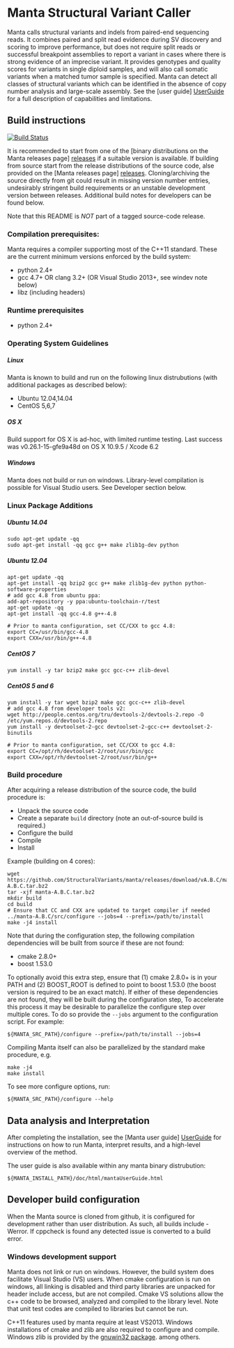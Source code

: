 Manta Structural Variant Caller
===============================

Manta calls structural variants and indels from paired-end
sequencing reads. It combines paired and split read evidence during SV
discovery and scoring to improve performance, but does not require split reads
or successful breakpoint assemblies to report a variant in cases where there is
strong evidence of an imprecise variant. It provides genotypes and quality
scores for variants in single diploid samples, and will also call somatic
variants when a matched tumor sample is specified. Manta can detect all classes
of structural variants which can be identified in the absence of copy number
analysis and large-scale assembly. See the [user guide] [UserGuide] for a full description of
capabilities and limitations.

[UserGuide]:src/markdown/mantaUserGuide.md

Build instructions
------------------

[![Build Status](https://travis-ci.org/sequencing/manta.svg?branch=master)](https://travis-ci.org/sequencing/manta)

It is recommended to start from one of the [binary distributions
on the Manta releases page] [releases] if a suitable version is available.
If building from source start from the release distributions of the source code,
alse provided on the [Manta releases page] [releases]. Cloning/archiving the
source directly from git could result in missing version number entries, undesirably
stringent build requirements or an unstable development version between
releases. Additional build notes for developers can be found below.

Note that this README is _NOT_ part of a tagged source-code release.

[releases]:https://github.com/StructuralVariants/manta/releases

### Compilation prerequisites:

Manta requires a compiler supporting most of the C++11 standard. These are the
current minimum versions enforced by the build system:

* python 2.4+
* gcc 4.7+ OR clang 3.2+ (OR Visual Studio 2013+, see windev note below)
* libz (including headers)

### Runtime prerequisites

* python 2.4+

### Operating System Guidelines

##### Linux 

Manta is known to build and run on the following linux distrubutions
(with additional packages as described below):

- Ubuntu 12.04,14.04
- CentOS 5,6,7

##### OS X

Build support for OS X is ad-hoc, with limited runtime testing.
Last success was v0.26.1-15-gfe9a48d on OS X 10.9.5 / Xcode 6.2

##### Windows

Manta does not build or run on windows. Library-level compilation is
possible for Visual Studio users. See Developer section below.

### Linux Package Additions

##### Ubuntu 14.04

    sudo apt-get update -qq
    sudo apt-get install -qq gcc g++ make zlib1g-dev python

##### Ubuntu 12.04

    apt-get update -qq
    apt-get install -qq bzip2 gcc g++ make zlib1g-dev python python-software-properties
    # add gcc 4.8 from ubuntu ppa:
    add-apt-repository -y ppa:ubuntu-toolchain-r/test
    apt-get update -qq
    apt-get install -qq gcc-4.8 g++-4.8

    # Prior to manta configuration, set CC/CXX to gcc 4.8:
    export CC=/usr/bin/gcc-4.8
    export CXX=/usr/bin/g++-4.8

##### CentOS 7

    yum install -y tar bzip2 make gcc gcc-c++ zlib-devel

##### CentOS 5 and 6

    yum install -y tar wget bzip2 make gcc gcc-c++ zlib-devel
    # add gcc 4.8 from developer tools v2:
    wget http://people.centos.org/tru/devtools-2/devtools-2.repo -O /etc/yum.repos.d/devtools-2.repo
    yum install -y devtoolset-2-gcc devtoolset-2-gcc-c++ devtoolset-2-binutils

    # Prior to manta configuration, set CC/CXX to gcc 4.8:
    export CC=/opt/rh/devtoolset-2/root/usr/bin/gcc
    export CXX=/opt/rh/devtoolset-2/root/usr/bin/g++

### Build procedure

After acquiring a release distribution of the source code, the build procedure is:

* Unpack the source code
* Create a separate `build` directory (note an out-of-source build is
  required.)
* Configure the build
* Compile
* Install

Example (building on 4 cores):

    wget https://github.com/StructuralVariants/manta/releases/download/vA.B.C/manta-A.B.C.tar.bz2
    tar -xjf manta-A.B.C.tar.bz2
    mkdir build
    cd build
    # Ensure that CC and CXX are updated to target compiler if needed 
    ../manta-A.B.C/src/configure --jobs=4 --prefix=/path/to/install
    make -j4 install

Note that during the configuration step, the following compilation
dependencies will be built from source if these are not found:

* cmake 2.8.0+
* boost 1.53.0

To optionally avoid this extra step, ensure that (1) cmake 2.8.0+ is in your PATH and (2)
BOOST\_ROOT is defined to point to boost 1.53.0 (the boost version is required to
be an exact match). If either of these dependencies are not found, they will be
built during the configuration step, To accelerate this process it may be
desirable to parallelize the configure step over multiple cores. To do so
provide the `--jobs` argument to the configuration script. For example:

    ${MANTA_SRC_PATH}/configure --prefix=/path/to/install --jobs=4

Compiling Manta itself can also be parallelized by the standard make procedure, e.g.

    make -j4
    make install

To see more configure options, run:

    ${MANTA_SRC_PATH}/configure --help


Data analysis and Interpretation
--------------------------------

After completing the installation, see the [Manta user guide] [UserGuide] for instructions on
how to run Manta, interpret results, and a high-level overview of the method.

The user guide is also available within any manta binary distrubution: 

    ${MANTA_INSTALL_PATH}/doc/html/mantaUserGuide.html


Developer build configuration
-----------------------------

When the Manta source is cloned from github, it is configured for development
rather than user distribution. As such, all builds include -Werror. If
cppcheck is found any detected issue is converted to a build error.


### Windows development support

Manta does not link or run on windows. However, the build system does
facilitate Visual Studio (VS) users. When cmake configuration is run on
windows, all linking is disabled and third party libraries are unpacked
for header include access, but are not compiled. Cmake VS solutions allow
the c++ code to be browsed, analyzed and compiled to the library level.
Note that unit test codes are compiled to libraries but cannot be run.

C++11 features used by manta require at least VS2013. Windows installations
of cmake and zlib are also required to configure and compile. Windows zlib
is provided by the 
[gnuwin32 package](http://gnuwin32.sourceforge.net/packages/zlib.htm).
among others.

